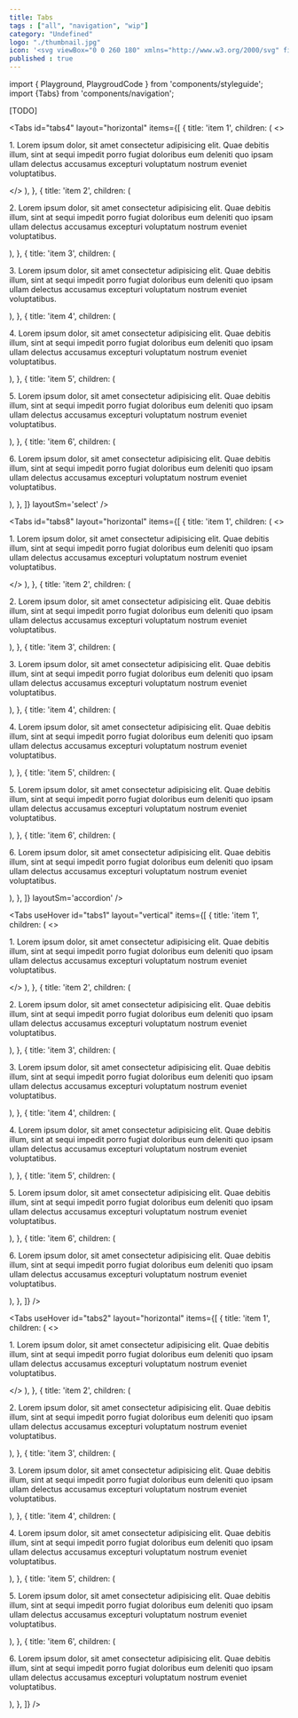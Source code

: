 ```yaml
---
title: Tabs
tags : ["all", "navigation", "wip"]
category: "Undefined"
logo: "./thumbnail.jpg"
icon: '<svg viewBox="0 0 260 180" xmlns="http://www.w3.org/2000/svg" fill="none"><rect width="260" height="180" fill="var(--color-bg)"></rect><path d="M95 23H165V55H95V23Z" fill="var(--color-contrast-lower)" stroke="var(--color-contrast-lower)" stroke-width="2"></path><path d="M165 23H231C233.209 23 235 24.7909 235 27V55H165V23Z" fill="var(--color-contrast-lower)" stroke="var(--color-contrast-lower)" stroke-width="2"></path><path d="M25 55H235V153C235 155.209 233.209 157 231 157H29C26.7909 157 25 155.209 25 153V55Z" fill="var(--color-bg)" stroke="var(--color-contrast-low)" stroke-width="2"></path><path d="M25 27C25 24.7909 26.7909 23 29 23H95V55H25V27Z" fill="var(--color-bg)" stroke="var(--color-contrast-low)" stroke-width="2"></path><rect x="26" y="52" width="68" height="6" fill="var(--color-bg)"></rect><rect x="44" y="35" width="32" height="8" fill="var(--color-primary)"></rect><rect x="44" y="97" width="172" height="6" fill="var(--color-contrast-low)"></rect><rect x="44" y="113" width="172" height="6" fill="var(--color-contrast-low)"></rect><rect x="44" y="129" width="56" height="6" fill="var(--color-contrast-low)"></rect><rect x="44" y="77" width="102" height="10" fill="var(--color-contrast-medium)"></rect><rect x="114" y="35" width="32" height="8" fill="var(--color-contrast-medium)"></rect><rect x="184" y="35" width="32" height="8" fill="var(--color-contrast-medium)"></rect></svg>'
published : true
---
```

import { Playground, PlaygroudCode } from 'components/styleguide';
import {Tabs} from 'components/navigation';

[TODO]

<Tabs id="tabs4" layout="horizontal" items={[
		{
			title: 'item 1',
			children: (
				<>
					<p>
						1. Lorem ipsum dolor, sit amet consectetur adipisicing elit. Quae debitis illum, sint at sequi
						impedit porro fugiat doloribus eum deleniti quo ipsam ullam delectus accusamus excepturi
						voluptatum nostrum eveniet voluptatibus.
					</p>
				</>
			),
		},
		{
			title: 'item 2',
			children: (
				<p>
					2. Lorem ipsum dolor, sit amet consectetur adipisicing elit. Quae debitis illum, sint at sequi
					impedit porro fugiat doloribus eum deleniti quo ipsam ullam delectus accusamus excepturi voluptatum
					nostrum eveniet voluptatibus.
				</p>
			),
		},
		{
			title: 'item 3',
			children: (
				<p>
					3. Lorem ipsum dolor, sit amet consectetur adipisicing elit. Quae debitis illum, sint at sequi
					impedit porro fugiat doloribus eum deleniti quo ipsam ullam delectus accusamus excepturi voluptatum
					nostrum eveniet voluptatibus.
				</p>
			),
		},
		{
			title: 'item 4',
			children: (
				<p>
					4. Lorem ipsum dolor, sit amet consectetur adipisicing elit. Quae debitis illum, sint at sequi
					impedit porro fugiat doloribus eum deleniti quo ipsam ullam delectus accusamus excepturi voluptatum
					nostrum eveniet voluptatibus.
				</p>
			),
		},
		{
			title: 'item 5',
			children: (
				<p>
					5. Lorem ipsum dolor, sit amet consectetur adipisicing elit. Quae debitis illum, sint at sequi
					impedit porro fugiat doloribus eum deleniti quo ipsam ullam delectus accusamus excepturi voluptatum
					nostrum eveniet voluptatibus.
				</p>
			),
		},
		{
			title: 'item 6',
			children: (
				<p>
					6. Lorem ipsum dolor, sit amet consectetur adipisicing elit. Quae debitis illum, sint at sequi
					impedit porro fugiat doloribus eum deleniti quo ipsam ullam delectus accusamus excepturi voluptatum
					nostrum eveniet voluptatibus.
				</p>
			),
		},
	]} layoutSm='select' />

<Tabs id="tabs8" layout="horizontal" items={[
		{
			title: 'item 1',
			children: (
				<>
					<p>
						1. Lorem ipsum dolor, sit amet consectetur adipisicing elit. Quae debitis illum, sint at sequi
						impedit porro fugiat doloribus eum deleniti quo ipsam ullam delectus accusamus excepturi
						voluptatum nostrum eveniet voluptatibus.
					</p>
				</>
			),
		},
		{
			title: 'item 2',
			children: (
				<p>
					2. Lorem ipsum dolor, sit amet consectetur adipisicing elit. Quae debitis illum, sint at sequi
					impedit porro fugiat doloribus eum deleniti quo ipsam ullam delectus accusamus excepturi voluptatum
					nostrum eveniet voluptatibus.
				</p>
			),
		},
		{
			title: 'item 3',
			children: (
				<p>
					3. Lorem ipsum dolor, sit amet consectetur adipisicing elit. Quae debitis illum, sint at sequi
					impedit porro fugiat doloribus eum deleniti quo ipsam ullam delectus accusamus excepturi voluptatum
					nostrum eveniet voluptatibus.
				</p>
			),
		},
		{
			title: 'item 4',
			children: (
				<p>
					4. Lorem ipsum dolor, sit amet consectetur adipisicing elit. Quae debitis illum, sint at sequi
					impedit porro fugiat doloribus eum deleniti quo ipsam ullam delectus accusamus excepturi voluptatum
					nostrum eveniet voluptatibus.
				</p>
			),
		},
		{
			title: 'item 5',
			children: (
				<p>
					5. Lorem ipsum dolor, sit amet consectetur adipisicing elit. Quae debitis illum, sint at sequi
					impedit porro fugiat doloribus eum deleniti quo ipsam ullam delectus accusamus excepturi voluptatum
					nostrum eveniet voluptatibus.
				</p>
			),
		},
		{
			title: 'item 6',
			children: (
				<p>
					6. Lorem ipsum dolor, sit amet consectetur adipisicing elit. Quae debitis illum, sint at sequi
					impedit porro fugiat doloribus eum deleniti quo ipsam ullam delectus accusamus excepturi voluptatum
					nostrum eveniet voluptatibus.
				</p>
			),
		},
	]} layoutSm='accordion' />

<Tabs useHover id="tabs1" layout="vertical" items={[
		{
			title: 'item 1',
			children: (
				<>
					<p>
						1. Lorem ipsum dolor, sit amet consectetur adipisicing elit. Quae debitis illum, sint at sequi
						impedit porro fugiat doloribus eum deleniti quo ipsam ullam delectus accusamus excepturi
						voluptatum nostrum eveniet voluptatibus.
					</p>
				</>
			),
		},
		{
			title: 'item 2',
			children: (
				<p>
					2. Lorem ipsum dolor, sit amet consectetur adipisicing elit. Quae debitis illum, sint at sequi
					impedit porro fugiat doloribus eum deleniti quo ipsam ullam delectus accusamus excepturi voluptatum
					nostrum eveniet voluptatibus.
				</p>
			),
		},
		{
			title: 'item 3',
			children: (
				<p>
					3. Lorem ipsum dolor, sit amet consectetur adipisicing elit. Quae debitis illum, sint at sequi
					impedit porro fugiat doloribus eum deleniti quo ipsam ullam delectus accusamus excepturi voluptatum
					nostrum eveniet voluptatibus.
				</p>
			),
		},
		{
			title: 'item 4',
			children: (
				<p>
					4. Lorem ipsum dolor, sit amet consectetur adipisicing elit. Quae debitis illum, sint at sequi
					impedit porro fugiat doloribus eum deleniti quo ipsam ullam delectus accusamus excepturi voluptatum
					nostrum eveniet voluptatibus.
				</p>
			),
		},
		{
			title: 'item 5',
			children: (
				<p>
					5. Lorem ipsum dolor, sit amet consectetur adipisicing elit. Quae debitis illum, sint at sequi
					impedit porro fugiat doloribus eum deleniti quo ipsam ullam delectus accusamus excepturi voluptatum
					nostrum eveniet voluptatibus.
				</p>
			),
		},
		{
			title: 'item 6',
			children: (
				<p>
					6. Lorem ipsum dolor, sit amet consectetur adipisicing elit. Quae debitis illum, sint at sequi
					impedit porro fugiat doloribus eum deleniti quo ipsam ullam delectus accusamus excepturi voluptatum
					nostrum eveniet voluptatibus.
				</p>
			),
		},
	]} />

<Tabs useHover id="tabs2" layout="horizontal" items={[
		{
			title: 'item 1',
			children: (
				<>
					<p>
						1. Lorem ipsum dolor, sit amet consectetur adipisicing elit. Quae debitis illum, sint at sequi
						impedit porro fugiat doloribus eum deleniti quo ipsam ullam delectus accusamus excepturi
						voluptatum nostrum eveniet voluptatibus.
					</p>
				</>
			),
		},
		{
			title: 'item 2',
			children: (
				<p>
					2. Lorem ipsum dolor, sit amet consectetur adipisicing elit. Quae debitis illum, sint at sequi
					impedit porro fugiat doloribus eum deleniti quo ipsam ullam delectus accusamus excepturi voluptatum
					nostrum eveniet voluptatibus.
				</p>
			),
		},
		{
			title: 'item 3',
			children: (
				<p>
					3. Lorem ipsum dolor, sit amet consectetur adipisicing elit. Quae debitis illum, sint at sequi
					impedit porro fugiat doloribus eum deleniti quo ipsam ullam delectus accusamus excepturi voluptatum
					nostrum eveniet voluptatibus.
				</p>
			),
		},
		{
			title: 'item 4',
			children: (
				<p>
					4. Lorem ipsum dolor, sit amet consectetur adipisicing elit. Quae debitis illum, sint at sequi
					impedit porro fugiat doloribus eum deleniti quo ipsam ullam delectus accusamus excepturi voluptatum
					nostrum eveniet voluptatibus.
				</p>
			),
		},
		{
			title: 'item 5',
			children: (
				<p>
					5. Lorem ipsum dolor, sit amet consectetur adipisicing elit. Quae debitis illum, sint at sequi
					impedit porro fugiat doloribus eum deleniti quo ipsam ullam delectus accusamus excepturi voluptatum
					nostrum eveniet voluptatibus.
				</p>
			),
		},
		{
			title: 'item 6',
			children: (
				<p>
					6. Lorem ipsum dolor, sit amet consectetur adipisicing elit. Quae debitis illum, sint at sequi
					impedit porro fugiat doloribus eum deleniti quo ipsam ullam delectus accusamus excepturi voluptatum
					nostrum eveniet voluptatibus.
				</p>
			),
		},
	]} />
